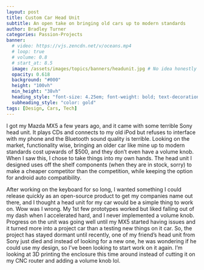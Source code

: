 ```yaml
---
layout: post
title: Custom Car Head Unit
subtitle: An open take on bringing old cars up to modern standards
author: Bradley Turner
categories: Passion-Projects
banner:
  # video: https://vjs.zencdn.net/v/oceans.mp4
  # loop: true
  # volume: 0.8
  # start_at: 8.5
  image: /assets/images/topics/banners/headunit.jpg # No idea honestly
  opacity: 0.618
  background: "#000"
  height: "100vh"
  min_height: "38vh"
  heading_style: "font-size: 4.25em; font-weight: bold; text-decoration: underline"
  subheading_style: "color: gold"
tags: [Design, Cars, Tech]
---
```

I got my Mazda MX5 a few years ago, and it came with some terrible Sony head unit. It plays CDs and connects to my old iPod but refuses to interface with my phone and the Bluetooth sound quality is terrible. Looking on the market, functionality wise, bringing an older car like mine up to modern standards cost upwards of $500, and they don’t even have a volume knob. When I saw this, I chose to take things into my own hands. The head unit I designed uses off the shelf components (when they are in stock, sorry) to make a cheaper competitor than the competition, while keeping the option for android auto compatibility.

After working on the keyboard for so long, I wanted something I could release quickly as an open-source product to get my companies name out there, and I thought a head unit for my car would be a simple thing to work on. Wow was I wrong. My 1st few prototypes worked but liked falling out of my dash when I accelerated hard, and I never implemented a volume knob. Progress on the unit was going well until my MX5 started having issues and it turned more into a project car than a testing new things on it car. So, the project has stayed dormant until recently, one of my friend’s head unit from Sony just died and instead of looking for a new one, he was wondering if he could use my design, so I’ve been looking to start work on it again. I’m looking at 3D printing the enclosure this time around instead of cutting it on my CNC router and adding a volume knob lol.
